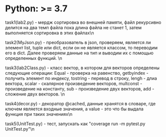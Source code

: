 # Python: >= 3.7
task1(lab2.py) - мердж сортировка во внешней памяти, файл рекурсивно делится на два темп файла пока длина файла не станет 1, затем выполняется сортировка в этих файлах\n

task2(MyJson.py) - преобразователь в json, проверяем, является ли элемент list, tuple или dict, если он не является классом, то переводим его в dict. Далее проверяем данные на тип и выводим их с помощью определенных функций. \n

task3(lab2Class.py) - класс вектор, в котором для векторов определены следующие операции: Equal - проверка на равенство, getbyindex - получить элемент по индексу,  tostring  - перевод в строку,  lengh - длиа вектора, scalar - скалярное произведение векторов, multconst - произведение на константу, sub - произведение двух векторов, add - сложение двух векторов. \n

task4(decor.py) - декоратор @cached, данные хранятся в словаре, где ключем является входные значения, а value - это что бы выдала функция при таких значениях\n


task5(UnitTest.py) - тест, запускать как "coverage run -m pytest.py UnitTest.py"\n
